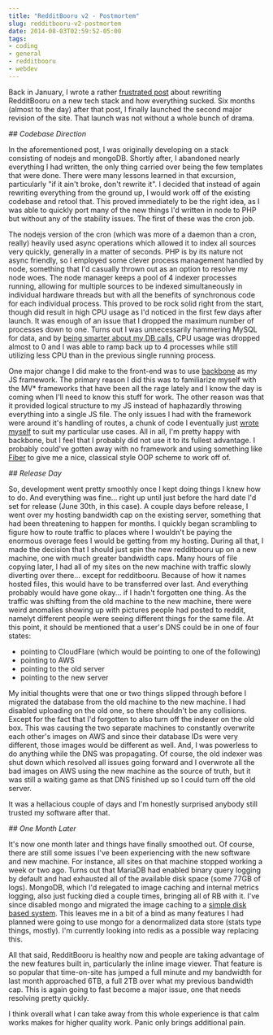 ```yaml
---
title: "RedditBooru v2 - Postmortem"
slug: redditbooru-v2-postmortem
date: 2014-08-03T02:59:52-05:00
tags:
- coding
- general
- redditbooru
- webdev
---
```

Back in January, I wrote a rather [frustrated post](http://dxprog.com/entry/systems-architecture-in-the-unknown/) about rewriting RedditBooru on a new tech stack and how everything sucked. Six months (almost to the day) after that post, I finally launched the second major revision of the site. That launch was not without a whole bunch of drama.

_## Codebase Direction_

In the aforementioned post, I was originally developing on a stack consisting of nodejs and mongoDB. Shortly after, I abandoned nearly everything I had written, the only thing carried over being the few templates that were done. There were many lessons learned in that excursion, particularly "if it ain't broke, don't rewrite it". I decided that instead of again rewriting everything from the ground up, I would work off of the existing codebase and retool that. This proved immediately to be the right idea, as I was able to quickly port many of the new things I'd written in node to PHP but without any of the stability issues. The first of these was the cron job.

The nodejs version of the cron (which was more of a daemon than a cron, really) heavily used async operations which allowed it to index all sources very quickly, generally in a matter of seconds. PHP is by its nature not async friendly, so I employed some clever process management handled by node, something that I'd casually thrown out as an option to resolve my node woes. The node manager keeps a pool of 4 indexer processes running, allowing for multiple sources to be indexed simultaneously in individual hardware threads but with all the benefits of synchronous code for each individual process. This proved to be rock solid right from the start, though did result in high CPU usage as I'd noticed in the first few days after launch. It was enough of an issue that I dropped the maximum number of processes down to one. Turns out I was unnecessarily hammering MySQL for data, and by [being smarter about my DB calls](https://github.com/dxprog/reddit-booru/commit/1e331512f95f7c61b980573f155629c9cd75f66c), CPU usage was dropped almost to 0 and I was able to ramp back up to 4 processes while still utilizing less CPU than in the previous single running process.

One major change I did make to the front-end was to use [backbone](http://backbonejs.org/) as my JS framework. The primary reason I did this was to familiarize myself with the MV* frameworks that have been all the rage lately and I know the day is coming when I'll need to know this stuff for work. The other reason was that it provided logical structure to my JS instead of haphazardly throwing everything into a single JS file. The only issues I had with the framework were around it's handling of routes, a chunk of code I eventually just [wrote myself](https://github.com/dxprog/reddit-booru/blob/master/static/js/dev/controls/Routes.js) to suit my particular use cases. All in all, I'm pretty happy with backbone, but I feel that I probably did not use it to its fullest advantage. I probably could've gotten away with no framework and using something like [Fiber](https://github.com/linkedin/Fiber) to give me a nice, classical style OOP scheme to work off of.

_## Release Day_

So, development went pretty smoothly once I kept doing things I knew how to do. And everything was fine... right up until just before the hard date I'd set for release (June 30th, in this case). A couple days before release, I went over my hosting bandwidth cap on the existing server, something that had been threatening to happen for months. I quickly began scrambling to figure how to route traffic to places where I wouldn't be paying the enormous overage fees I would be getting from my hosting. During all that, I made the decision that I should just spin the new redditbooru up on a new machine, one with much greater bandwidth caps. Many hours of file copying later, I had all of my sites on the new machine with traffic slowly diverting over there... except for redditbooru. Because of how it names hosted files, this would have to be transferred over last. And everything probably would have gone okay... if I hadn't forgotten one thing. As the traffic was shifting from the old machine to the new machine, there were weird anomalies showing up with pictures people had posted to reddit, namelyt different people were seeing different things for the same file. At this point, it should be mentioned that a user's DNS could be in one of four states:

- pointing to CloudFlare (which would be pointing to one of the following)
- pointing to AWS
- pointing to the old server
- pointing to the new server

My initial thoughts were that one or two things slipped through before I migrated the database from the old machine to the new machine. I had disabled uploading on the old one, so there shouldn't be any collisions. Except for the fact that I'd forgotten to also turn off the indexer on the old box. This was causing the two separate machines to constantly overwrite each other's images on AWS and since their database IDs were very different, those images would be different as well. And, I was powerless to do anything while the DNS was propagating. Of course, the old indexer was shut down which resolved all issues going forward and I overwrote all the bad images on AWS using the new machine as the source of truth, but it was still a waiting game as that DNS finished up so I could turn off the old server.

It was a hellacious couple of days and I'm honestly surprised anybody still trusted my software after that.

_## One Month Later_

It's now one month later and things have finally smoothed out. Of course, there are still some issues I've been experiencing with the new software and new machine. For instance, all sites on that machine stopped working a week or two ago. Turns out that MariaDB had enabled binary query logging by default and had exhausted all of the available disk space (some 77GB of logs). MongoDB, which I'd relegated to image caching and internal metrics logging, also just fucking died a couple times, bringing all of RB with it. I've since disabled mongo and migrated the image caching to a [simple disk based system](https://github.com/dxprog/reddit-booru/commit/1c15499f6c21d98de695cb571640a2cba6cd210a). This leaves me in a bit of a bind as many features I had planned were going to use mongo for a denormalized data store (stats type things, mostly). I'm currently looking into redis as a possible way replacing this.

All that said, RedditBooru is healthy now and people are taking advantage of the new features built in, particularly the inline image viewer. That feature is so popular that time-on-site has jumped a full minute and my bandwidth for last month approached 6TB, a full 2TB over what my previous bandwidth cap. This is again going to fast become a major issue, one that needs resolving pretty quickly.

I think overall what I can take away from this whole experience is that calm works makes for higher quality work. Panic only brings additional pain.
